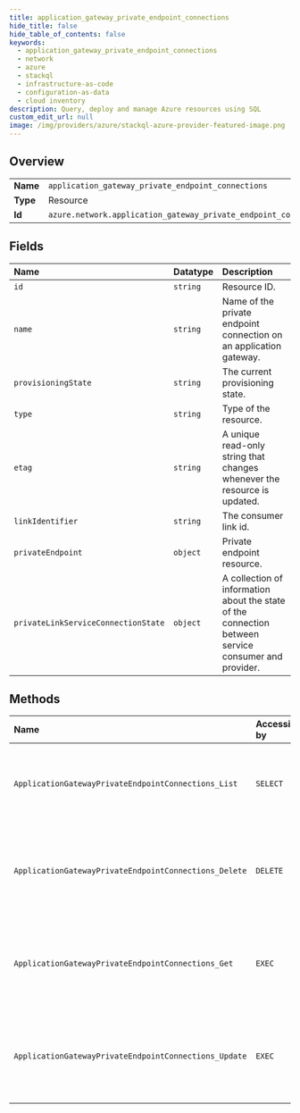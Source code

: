 ```yaml
---
title: application_gateway_private_endpoint_connections
hide_title: false
hide_table_of_contents: false
keywords:
  - application_gateway_private_endpoint_connections
  - network
  - azure    
  - stackql
  - infrastructure-as-code
  - configuration-as-data
  - cloud inventory
description: Query, deploy and manage Azure resources using SQL
custom_edit_url: null
image: /img/providers/azure/stackql-azure-provider-featured-image.png
---
```

  
    

## Overview
<table><tbody>
<tr><td><b>Name</b></td><td><code>application_gateway_private_endpoint_connections</code></td></tr>
<tr><td><b>Type</b></td><td>Resource</td></tr>
<tr><td><b>Id</b></td><td><code>azure.network.application_gateway_private_endpoint_connections</code></td></tr>
</tbody></table>

## Fields
| Name | Datatype | Description |
|:-----|:---------|:------------|
| `id` | `string` | Resource ID. |
| `name` | `string` | Name of the private endpoint connection on an application gateway. |
| `provisioningState` | `string` | The current provisioning state. |
| `type` | `string` | Type of the resource. |
| `etag` | `string` | A unique read-only string that changes whenever the resource is updated. |
| `linkIdentifier` | `string` | The consumer link id. |
| `privateEndpoint` | `object` | Private endpoint resource. |
| `privateLinkServiceConnectionState` | `object` | A collection of information about the state of the connection between service consumer and provider. |
## Methods
| Name | Accessible by | Required Params | Description |
|:-----|:--------------|:----------------|:------------|
| `ApplicationGatewayPrivateEndpointConnections_List` | `SELECT` | `applicationGatewayName, resourceGroupName, subscriptionId` | Lists all private endpoint connections on an application gateway. |
| `ApplicationGatewayPrivateEndpointConnections_Delete` | `DELETE` | `applicationGatewayName, connectionName, resourceGroupName, subscriptionId` | Deletes the specified private endpoint connection on application gateway. |
| `ApplicationGatewayPrivateEndpointConnections_Get` | `EXEC` | `applicationGatewayName, connectionName, resourceGroupName, subscriptionId` | Gets the specified private endpoint connection on application gateway. |
| `ApplicationGatewayPrivateEndpointConnections_Update` | `EXEC` | `applicationGatewayName, connectionName, resourceGroupName, subscriptionId` | Updates the specified private endpoint connection on application gateway. |

